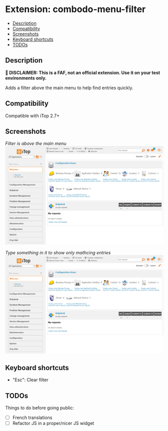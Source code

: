 # Extension: combodo-menu-filter
- [Description](#description)
- [Compatibility](#compatibility)
- [Screenshots](#screenshots)
- [Keyboard shortcuts](#keyboard-shortcuts)
- [TODOs](#todos)

## Description
**📣 DISCLAIMER: This is a FAF, not an official extension. Use it on your test environments only.**

Adds a filter above the main menu to help find entries quickly.

## Compatibility
Compatible with iTop 2.7+

## Screenshots
*Filter is above the main menu*
![](docs/menu-filter-01.png)

*Type something in it to show only mathcing entries*
![](docs/menu-filter-01.png)

## Keyboard shortcuts
- "Esc": Clear filter

## TODOs
Things to do before going public:
- [ ] French translations
- [ ] Refactor JS in a proper/nicer JS widget